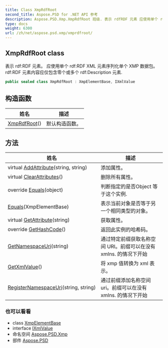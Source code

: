 ```yaml
---
title: Class XmpRdfRoot
second_title: Aspose.PSD for .NET API 参考
description: Aspose.PSD.Xmp.XmpRdfRoot 班级. 表示 rdfRDF 元素 应使用单个 rdfRDF XML 元素序列化单个 XMP 数据包 rdfRDF 元素内容应仅包含零个或多个 rdfDescription 元素.
type: docs
weight: 6300
url: /zh/net/aspose.psd.xmp/xmprdfroot/
---
```

## XmpRdfRoot class

表示 rdf:RDF 元素。 应使用单个 rdf:RDF XML 元素序列化单个 XMP 数据包。 rdf:RDF 元素内容应仅包含零个或多个 rdf:Description 元素.

```csharp
public sealed class XmpRdfRoot : XmpElementBase, IXmlValue
```

## 构造函数

| 姓名 | 描述 |
| --- | --- |
| [XmpRdfRoot](xmprdfroot/)() | 默认构造函数。 |

## 方法

| 姓名 | 描述 |
| --- | --- |
| virtual [AddAttribute](../../aspose.psd.xmp/xmpelementbase/addattribute/)(string, string) | 添加属性。 |
| virtual [ClearAttributes](../../aspose.psd.xmp/xmpelementbase/clearattributes/)() | 删除所有属性。 |
| override [Equals](../../aspose.psd.xmp/xmpelementbase/equals/)(object) | 判断指定的是否Object 等于这个实例. |
| [Equals](../../aspose.psd.xmp/xmpelementbase/equals/)(XmpElementBase) | 表示当前对象是否等于另一个相同类型的对象。 |
| virtual [GetAttribute](../../aspose.psd.xmp/xmpelementbase/getattribute/)(string) | 获取属性。 |
| override [GetHashCode](../../aspose.psd.xmp/xmpelementbase/gethashcode/)() | 返回此实例的哈希码。 |
| [GetNamespaceUri](../../aspose.psd.xmp/xmprdfroot/getnamespaceuri/)(string) | 通过特定前缀获取名称空间 URI。前缀可以在没有 xmlns. 的情况下开始 |
| [GetXmlValue](../../aspose.psd.xmp/xmprdfroot/getxmlvalue/)() | 将 xmp 值转换为 xml 表示。 |
| [RegisterNamespaceUri](../../aspose.psd.xmp/xmprdfroot/registernamespaceuri/)(string, string) | 通过前缀添加名称空间 uri。前缀可以在没有 xmlns. 的情况下开始 |

### 也可以看看

* class [XmpElementBase](../xmpelementbase/)
* interface [IXmlValue](../ixmlvalue/)
* 命名空间 [Aspose.PSD.Xmp](../../aspose.psd.xmp/)
* 部件 [Aspose.PSD](../../)


